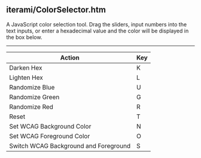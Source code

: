 iterami/ColorSelector.htm
-------------------------

A JavaScript color selection tool. Drag the sliders, input numbers into the text inputs, or enter a hexadecimal value and the color will be displayed in the box below.

---

Action                                | Key
--------------------------------------|----
Darken Hex                            | K
Lighten Hex                           | L
Randomize Blue                        | U
Randomize Green                       | G
Randomize Red                         | R
Reset                                 | T
Set WCAG Background Color             | N
Set WCAG Foreground Color             | O
Switch WCAG Background and Foreground | S

